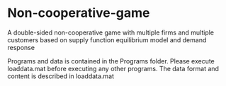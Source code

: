# Non-cooperative-game
A double-sided non-cooperative game with multiple firms and multiple customers based on supply function equilibrium model and demand response

Programs and data is contained in the Programs folder.
Please execute loaddata.mat before executing any other programs. 
The data format and content is described in loaddata.mat
